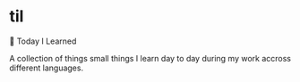 # til

📝 Today I Learned

A collection of things  small things I learn day to day during my work accross different languages. 
